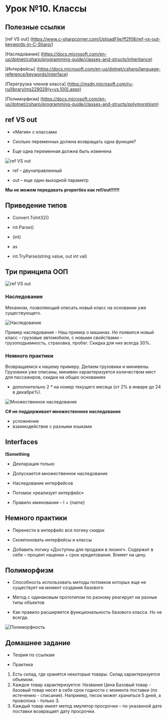 # Урок №10. Классы

## Полезные ссылки

[ref VS out] (https://www.c-sharpcorner.com/UploadFile/ff2f08/ref-vs-out-keywords-in-C-Sharp/)

[Наследование] (https://docs.microsoft.com/en-us/dotnet/csharp/programming-guide/classes-and-structs/inheritance)

[Интерфейсы] (https://docs.microsoft.com/en-us/dotnet/csharp/language-reference/keywords/interface)

[Перегрузка членов класса] (https://msdn.microsoft.com/ru-ru/library/ms229029(v=vs.100).aspx)

[Полиморфизм] (https://docs.microsoft.com/en-us/dotnet/csharp/programming-guide/classes-and-structs/polymorphism)

## ref VS out

* «Магия» с классами

* Сколько переменных должна возвращать одна функция?

* Еще одна переменная должна быть изменена

![ref VS out](/Module-2/images/ref-vs-out.png)

* ref – двунаправленный

* out – еще один выходной параметр

**Мы не можем передавать properties как ref/out!!!!!!**

## Приведение типов

* Convert.ToInt32()

* int.Parse()

* (int)

* as

* int.TryParse(string value, out int val)

## Три принципа ООП

![ref VS out](/Module-2/images/oop-principles.png)

### Наследование

Механизм, позволяющий описать новый класс на основании уже существующего.

![Наследование](/Module-2/images/inheritance.png)

Пример наследования - Наш пример о машинах. Но появился новый класс – грузовые автомобили, 
с новыми свойствами – грузоподъемность, страховка, пробег. Скидка для них всегда 30%.

### Немного практики

Возвращаемся к нашему примеру. Делаем грузовики и минивены. Грузовики уже описаны, 
минивен характеризуется количеством мест для пассажиров, скидки на общих основаниях 
+ дополнительно 2 * на номер текущего месяца (от 2% в январе до 24 в декабре%).

![Множественное наследование](/Module-2/images/stop.png)

**C# не поддерживает множественное наследование**

* усложнение
* взаимодействие с разными языками

 ## Interfaces
 
 **ISomething**
 
* Декларация только

* Допускается множественное наследование

* Наследование интерфейсов

* Потомок «реализует интерфейс»

* Правило именования – I + {name}

## Немного практики

* Перенести в интерфейс все логику скидок

* Скомпоновать интерфейсы и классы

* Добавить логику «Доступны для продажи в лизинг». Содержит в себе – процент наценки + срок кредитования. 
Влияет на цену.

## Полиморфизм

* Способность использовать методы потомков которых еще не существует на момент создания базового

* Метод с одинаковым прототипом по разному реагирует на разные типы объектов

* Как правило расширяется функциональность базового класса. Но не всегда.

![Полиморфность](/Module-2/images/aliens.png)

## Домашнее задание

* Теория по ссылкам

* Практика

1. Есть склад, где хранятся некоторые товары. Склад характеризуется объемом.
2. Каждое товар характеризуется:
Название
Цена
Базовый товар - базовый товар несет в себе срок годности с момента поставки (по истечению - списание). Например, песок может храниться 5 дней, а проволока - только 3. 
3. Каждый товар имеет метод эмулятор просрочки – по указанной дате поставки возвращает дату просрочки. 